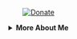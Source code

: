 <p align="center"> 
    <a href="https://github.com/nishanc">
        <img src="https://raw.githubusercontent.com/nishanc/nishanc/master/animation.gif" alt="Donate" width="130">
    </a>
</p>
<details align="center">
 <summary><b>More About Me</b><br></summary>
   <div>
     <p align="center">
       Specialized in Systems Design • Social Innovation • Cloud • ML 
       <br><hr>Deplores fakes, Drinks water, Protests regularly, Votes patriots, Concerned environmentalist, Restless, Refuses to be stereotyped, Eats fire, Values friendship honesty and loyalty more than anything.
     </p>
   </div>
   <p align="center"> 
           <a href="https://twitter.com/Nishan_CW">
        <img align="" alt="Nishan's Twitter" width="22px" src="https://cdn.jsdelivr.net/npm/simple-icons@v3/icons/twitter.svg" />
      </a>
      <a href="https://www.linkedin.com/in/nishanchathuranga">
        <img align="" alt="Nishan's Linkdein" width="22px" src="https://cdn.jsdelivr.net/npm/simple-icons@v3/icons/linkedin.svg" />
      </a>
      <a href="https://github.com/nishanc">
        <img align="" alt="Nishan's Github" width="22px" src="https://cdn.jsdelivr.net/npm/simple-icons@v3/icons/github.svg" />
      </a>
      <a href="https://www.instagram.com/nishan_cw">
        <img align="" alt="Nishan's Instagram" width="22px" src="https://cdn.jsdelivr.net/npm/simple-icons@v3/icons/instagram.svg" />
      </a>
      <a href="https://www.facebook.com/Nishan.C.Wickramarathna">
        <img align="" alt="Nishan's Facebook" width="22px" src="https://cdn.jsdelivr.net/npm/simple-icons@v3/icons/facebook.svg" />
      </a>
      <a href="https://medium.com/@nishancw">
        <img align="" alt="Nishan's Medium" width="22px" src="https://cdn.jsdelivr.net/npm/simple-icons@v3/icons/medium.svg" />
      </a>
   </p>
   <div>
     <p align="center">
       <img src="https://github-readme-stats.vercel.app/api?username=nishanc&&show_icons=true&theme=radical&line_height=27&v=5" alt="My GitHub Stats" />
       <br/>  
       <a href="https://github.com/nishanc">
         <img align="center" src="https://github-readme-stats.vercel.app/api/top-langs/?username=nishanc" />
       </a>
     </p>
     <hr>
     <p align="center"> 
      Visitor count<br>
       <img src="https://profile-counter.glitch.me/nishanc/count.svg" />
     </p>
   </div>
   <p align="center"> 
      <a href="https://www.buymeacoffee.com/nishanc">
          <img src="https://raw.githubusercontent.com/nishanc/halocline/master/images/button_yellow.png" alt="Donate" width="130">
      </a>
   </p>
 </details>
